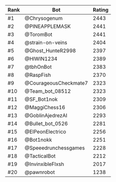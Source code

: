 Rank|Bot|Rating
---|---|---
#1|@Chrysogenum|2443
#2|@PINEAPPLEMASK|2441
#3|@ToromBot|2441
#4|@strain-on-veins|2404
#5|@Ghost_HunteR2998|2397
#6|@HIWIN1234|2389
#7|@tbhOnBot|2383
#8|@RaspFish|2370
#9|@CourageousCheckmate7|2323
#10|@Team_bot_08512|2323
#11|@SF_Bot1nok|2309
#12|@MaggiChess16|2306
#13|@GoblinAjedrezAI|2293
#14|@Bullet_bot_0526|2281
#15|@ElPeonElectrico|2256
#16|@Bot1nokk|2251
#17|@Speeedrunchessgames|2228
#18|@TacticalBot|2212
#19|@InvinxibleFlxsh|2017
#20|@pawnrobot|1238
